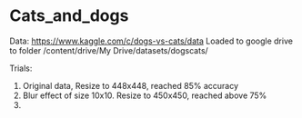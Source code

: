 # Cats_and_dogs

Data: https://www.kaggle.com/c/dogs-vs-cats/data
Loaded to google drive to folder /content/drive/My Drive/datasets/dogscats/

Trials:
1. Original data, Resize to 448x448, reached 85% accuracy
2. Blur effect of size 10x10. Resize to 450x450, reached above 75%
3. 
